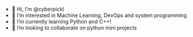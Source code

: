 - 👋 Hi, I’m @cyberpickl
- 👀 I’m interested in Machine Learning, DevOps and system programming
- 🌱 I’m currently learning Python and C++!
- 💞️ I’m looking to collaborate on python mini projects


<!---
cyberpickl/cyberpickl is a ✨ special ✨ repository because its `README.md` (this file) appears on your GitHub profile.
You can click the Preview link to take a look at your changes.
--->
